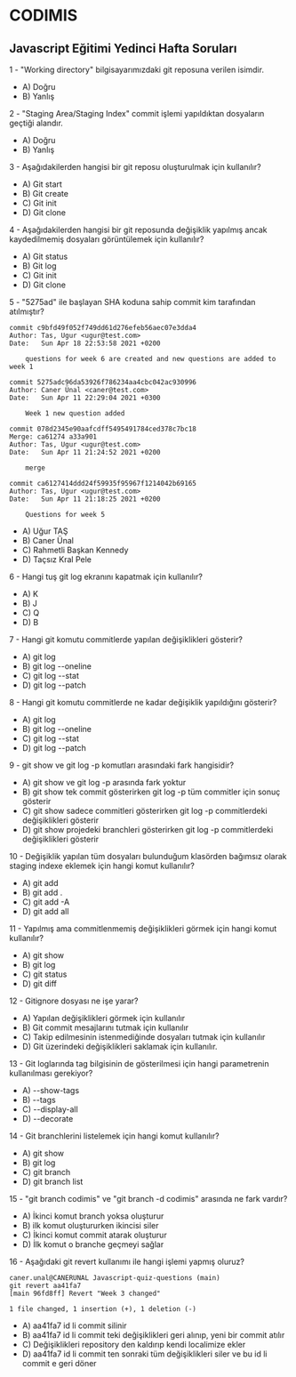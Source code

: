 # CODIMIS 
## Javascript Eğitimi Yedinci Hafta Soruları
1 - "Working directory" bilgisayarımızdaki git reposuna verilen isimdir.

* A) Doğru
* B) Yanlış

2 - "Staging Area/Staging Index" commit işlemi yapıldıktan dosyaların geçtiği alandır.

* A) Doğru
* B) Yanlış

3 - Aşağıdakilerden hangisi bir git reposu oluşturulmak için kullanılır?

* A) Git start
* B) Git create
* C) Git init
* D) Git clone

4 - Aşağıdakilerden hangisi bir git reposunda değişiklik yapılmış ancak kaydedilmemiş dosyaları görüntülemek için kullanılır?

* A) Git status
* B) Git log
* C) Git init
* D) Git clone

5 - "5275ad" ile başlayan SHA koduna sahip commit kim tarafından atılmıştır?

```
commit c9bfd49f052f749dd61d276efeb56aec07e3dda4
Author: Tas, Ugur <ugur@test.com>
Date:   Sun Apr 18 22:53:58 2021 +0200

    questions for week 6 are created and new questions are added to week 1

commit 5275adc96da53926f786234aa4cbc042ac930996
Author: Caner Ünal <caner@test.com>
Date:   Sun Apr 11 22:29:04 2021 +0300

    Week 1 new question added

commit 078d2345e90aafcdff5495491784ced378c7bc18
Merge: ca61274 a33a901
Author: Tas, Ugur <ugur@test.com>
Date:   Sun Apr 11 21:24:52 2021 +0200

    merge

commit ca6127414ddd24f59935f95967f1214042b69165
Author: Tas, Ugur <ugur@test.com>
Date:   Sun Apr 11 21:18:25 2021 +0200

    Questions for week 5
```

* A) Uğur TAŞ
* B) Caner Ünal
* C) Rahmetli Başkan Kennedy
* D) Taçsız Kral Pele

6 - Hangi tuş git log ekranını kapatmak için kullanılır?

* A) K
* B) J
* C) Q
* D) B

7 - Hangi git komutu commitlerde yapılan değişiklikleri gösterir?

* A) git log
* B) git log --oneline
* C) git log --stat
* D) git log --patch

8 - Hangi git komutu commitlerde ne kadar değişiklik yapıldığını gösterir?

* A) git log
* B) git log --oneline
* C) git log --stat
* D) git log --patch

9 - git show ve git log -p komutları arasındaki fark hangisidir?

* A) git show ve git log -p arasında fark yoktur
* B) git show tek commit gösterirken git log -p tüm commitler için sonuç gösterir
* C) git show sadece commitleri gösterirken git log -p commitlerdeki değişiklikleri gösterir
* D) git show projedeki branchleri gösterirken git log -p commitlerdeki değişiklikleri gösterir

10 - Değişiklik yapılan tüm dosyaları bulunduğum klasörden bağımsız olarak staging indexe eklemek için hangi komut kullanılır?

* A) git add
* B) git add .
* C) git add -A
* D) git add all

11 - Yapılmış ama commitlenmemiş değişiklikleri görmek için hangi komut kullanılır?

* A) git show
* B) git log
* C) git status
* D) git diff

12 - Gitignore dosyası ne işe yarar?

* A) Yapılan değişiklikleri görmek için kullanılır
* B) Git commit mesajlarını tutmak için kullanılır
* C) Takip edilmesinin istenmediğinde dosyaları tutmak için kullanılır 
* D) Git üzerindeki değişiklikleri saklamak için kullanılır.

13 - Git loglarında tag bilgisinin de gösterilmesi için hangi parametrenin kullanılması gerekiyor?

* A) --show-tags
* B) --tags
* C) --display-all
* D) --decorate

14 - Git branchlerini listelemek için hangi komut kullanılır?

* A) git show
* B) git log
* C) git branch
* D) git branch list

15 - "git branch codimis" ve "git branch -d codimis" arasında ne fark vardır? 

* A) İkinci komut branch yoksa oluşturur
* B) ilk komut oluştururken ikincisi siler
* C) İkinci komut commit atarak oluşturur
* D) İlk komut o branche geçmeyi sağlar

16 - Aşağıdaki git revert kullanımı ile hangi işlemi yapmış oluruz?
```
caner.unal@CANERUNAL Javascript-quiz-questions (main)
git revert aa41fa7
[main 96fd8ff] Revert "Week 3 changed"

1 file changed, 1 insertion (+), 1 deletion (-)
```

* A) aa41fa7 id li commit silinir
* B) aa41fa7 id li commit teki değişiklikleri geri alınıp, yeni bir commit atılır
* C) Değişiklikleri repository den kaldırıp kendi localimize ekler
* D) aa41fa7 id li commit ten sonraki tüm değişiklikleri siler ve bu id li commit e geri döner